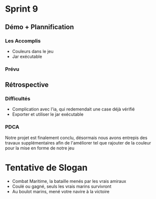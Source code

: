 # Sprint 9

## Démo + Plannification

### Les Accomplis
- Couleurs dans le jeu
- Jar exécutable

### Prévu


## Rétrospective

### Difficultés
* Complication avec l'ia, qui redemendait une case déjà vérifié
* Exporter et utiliser le jar exécutable

### PDCA
Notre projet est finalement conclu, désormais nous avons entrepis des travaux supplémentaires afin de l'améliorer tel que rajouter de la couleur pour la mise en forme de notre jeu

# Tentative de Slogan
* Combat Maritime, la bataille menés par les vrais amiraux
* Coulé ou gagné, seuls les vrais marins survivront
* Au boulot marins, mené votre navire à la victoire
